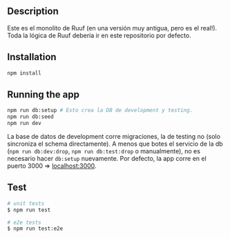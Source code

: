 ## Description

Este es el monolito de Ruuf (en una versión muy antigua, pero es el real!). Toda la lógica de Ruuf debería ir en este repositorio por defecto.

## Installation

```bash
npm install
```

## Running the app

```bash
npm run db:setup # Esto crea la DB de development y testing.
npm run db:seed
npm run dev
```

La base de datos de development corre migraciones, la de testing no (solo sincroniza el schema directamente).
A menos que botes el servicio de la db (`npm run db:dev:drop`, `npm run db:test:drop` o manualmente), no es necesario hacer `db:setup` nuevamente.
Por defecto, la app corre en el puerto 3000 => [localhost:3000](localhost:3000).

## Test

```bash
# unit tests
$ npm run test

# e2e tests
$ npm run test:e2e
```
